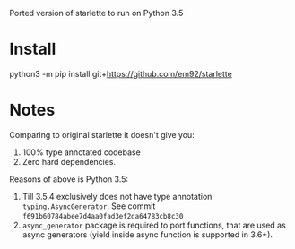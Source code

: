 Ported version of starlette to run on Python 3.5

# Install

python3 -m pip install git+https://github.com/em92/starlette

# Notes

Comparing to original starlette it doesn't give you:
1. 100% type annotated codebase
2. Zero hard dependencies.

Reasons of above is Python 3.5:
1. Till 3.5.4 exclusively does not have type annotation `typing.AsyncGenerator`. See commit `f691b60784abee7d4aa0fad3ef2da64783cb8c30`
2. `async_generator` package is required to port functions, that are used as async generators (yield inside async function is supported in 3.6+).

